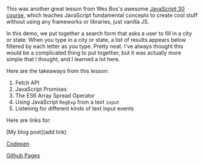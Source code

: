 This was another great lesson from Wes Bos's awesome [JavaScript 30 course](http://javascript30.com), which teaches JavaScript fundamental concepts to create cool stuff without using any frameworks or libraries, just vanilla JS.

In this demo, we put together a search form that asks a user to fill in a city or state. When you type in a city or state, a list of results appears below filtered by each letter as you type. Pretty neat. I've always thought this would be a complicated thing to put together, but it was actually more simple that I thought, and I learned a lot here.

Here are the takeaways from this lesson:

1. Fetch API
2. JavaScript Promises
3. The ES6 Array Spread Operator
4. Using JavaScript `RegExp` from a text `input`
5. Listening for different kinds of text input events

Here are links for:

[My blog post](add link)

[Codepen](https://codepen.io/whyohengee/pen/bMOpma)

[Github Pages]()